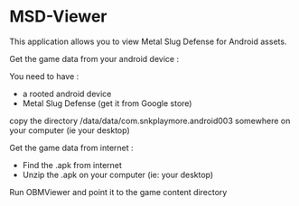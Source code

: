 MSD-Viewer
==========

This application allows you to view Metal Slug Defense for Android assets.

Get the game data from your android device :

You need to have :
- a rooted android device
- Metal Slug Defense (get it from Google store)

copy the directory /data/data/com.snkplaymore.android003 somewhere on your computer (ie your desktop)


Get the game data from internet :
- Find the .apk from internet
- Unzip the .apk on your computer (ie: your desktop)



Run OBMViewer and point it to the game content directory


